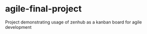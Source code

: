 # agile-final-project
Project demonstrating usage of zenhub as a kanban board for agile development
